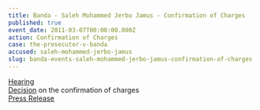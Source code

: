 ```yaml
---
title: Banda - Saleh Mohammed Jerbo Jamus - Confirmation of Charges
published: true
event_date: 2011-03-07T00:00:00.000Z
action: Confirmation of Charges
case: the-prosecutor-v-banda
accused: saleh-mohammed-jerbo-jamus
slug: banda-events-saleh-mohammed-jerbo-jamus-confirmation-of-charges
---
```



[Hearing](https://youtu.be/3AC9QWOtDfA)
<br>[Decision](https://www.icc-cpi.int/Pages/record.aspx?docNo=ICC-02/05-03/09-121-Corr-Red) on the confirmation of charges
<br>[Press Release](https://www.icc-cpi.int/Pages/item.aspx?name=PR635)